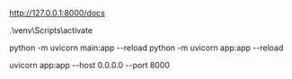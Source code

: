 http://127.0.0.1:8000/docs


.\venv\Scripts\activate

python -m uvicorn main:app --reload
python -m uvicorn app:app --reload

uvicorn app:app --host 0.0.0.0 --port 8000
